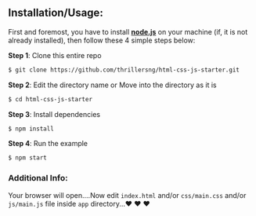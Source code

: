 ## Installation/Usage:

First and foremost, you have to install __[node.js](https://nodejs.org/en/)__ on your machine (if, it is not already installed), then follow these 4 simple steps below:

**Step 1**: Clone this entire repo
```bash
$ git clone https://github.com/thrillersng/html-css-js-starter.git
```

**Step 2**: Edit the directory name or Move into the directory as it is
```bash
$ cd html-css-js-starter
```

**Step 3**: Install dependencies
```bash
$ npm install
```

**Step 4**: Run the example
```bash
$ npm start
```

### Additional Info:



Your browser will open....Now edit `index.html` and/or `css/main.css` and/or `js/main.js` file inside `app` directory...:heart: :heart: :heart:
